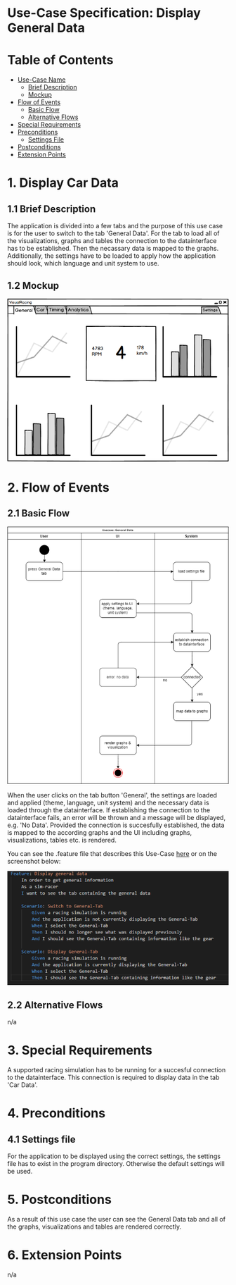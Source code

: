 # Use-Case Specification: Display General Data

# Table of Contents
- [Use-Case Name](#1-display-car-data)
    - [Brief Description](#11-brief-description)
    - [Mockup](#12-mockup)
- [Flow of Events](#2-flow-of-events)
    - [Basic Flow](#21-basic-flow)
    - [Alternative Flows](#22-alternative-flows)
- [Special Requirements](#3-special-requirements)
- [Preconditions](#4-preconditions)
    - [Settings File](#41-settings-file)
- [Postconditions](#5-postconditions)
- [Extension Points](#6-extension-points)

# 1. Display Car Data
## 1.1 Brief Description
The application is divided into a few tabs and the purpose of this use case is for the user to switch to the tab 'General Data'. 
For the tab to load all of the visualizations, graphs and tables the connection to the datainterface has to be established. Then the necassary data is mapped to the graphs. Additionally, the settings have to be loaded to apply how the application should look, which language and unit system to use.

## 1.2 Mockup
![General Data Mockup](Mockup.png "Mockup")

# 2. Flow of Events
## 2.1 Basic Flow
![General Data UML](UML.png "UML")

When the user clicks on the tab button 'General', the settings are loaded and applied (theme, language, unit system) and the necessary data is loaded through the datainterface. If establishing the connection to the datainterface fails, an error will be thrown and a message will be displayed, e.g. 'No Data'.
Provided the connection is succesfully established, the data is mapped to the according graphs and the UI including graphs, visualizations, tables etc. is rendered.

You can see the .feature file that describes this Use-Case [here](../../features/generalData.feature) or on the screenshot below:

![General Data Narrative](Feature_GeneralData.png "Feature")

## 2.2 Alternative Flows
n/a

# 3. Special Requirements
A supported racing simulation has to be running for a succesful connection to the datainterface. This connection is required to display data in the tab 'Car Data'.

# 4. Preconditions
## 4.1 Settings file
For the application to be displayed using the correct settings, the settings file has to exist in the program directory. Otherwise the default settings will be used.

# 5. Postconditions
As a result of this use case the user can see the General Data tab and all of the graphs, visualizations and tables are rendered correctly.

# 6. Extension Points
n/a
